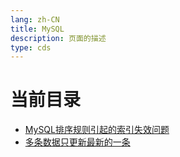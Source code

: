 ```yaml
---
lang: zh-CN  
title: MySQL  
description: 页面的描述  
type: cds  
---
```



# 当前目录

- [MySQL排序规则引起的索引失效问题](MySQL排序规则引起的索引失效问题.md)  
- [多条数据只更新最新的一条](多条数据只更新最新的一条.md)  

<AdsbyGoogle slot="7889564278" layout="in-article"/>

<Comment></Comment>
